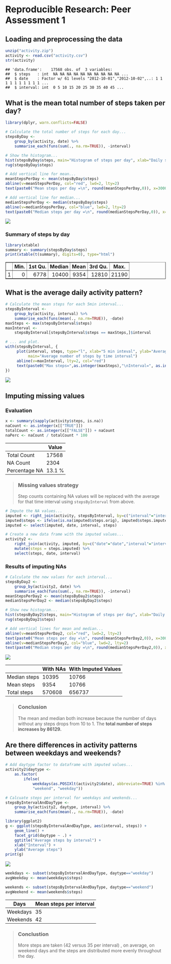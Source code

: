 # Reproducible Research: Peer Assessment 1

<style>
   th,td{
     padding: 2px 5px 2px 5px;
   }
</style>

## Loading and preprocessing the data


```r
unzip("activity.zip")
activity <- read.csv("activity.csv")
str(activity)
```

```
## 'data.frame':	17568 obs. of  3 variables:
##  $ steps   : int  NA NA NA NA NA NA NA NA NA NA ...
##  $ date    : Factor w/ 61 levels "2012-10-01","2012-10-02",..: 1 1 1 1 1 1 1 1 1 1 ...
##  $ interval: int  0 5 10 15 20 25 30 35 40 45 ...
```


## What is the mean total number of steps taken per day?


```r
library(dplyr, warn.conflicts=FALSE)

# Calculate the total number of steps for each day...
stepsByDay <- 
    group_by(activity, date) %>%
    summarise_each(funs(sum(., na.rm=TRUE)), -interval)
```


```r
# Show the histogram...
hist(stepsByDay$steps, main="Histogram of steps per day", xlab="Daily steps", ylab="Frequency [Days]", breaks=15)
rug(stepsByDay$steps)

# Add vertical line for mean...
meanStepsPerDay <- mean(stepsByDay$steps)
abline(v=meanStepsPerDay, col="red", lwd=2, lty=2)
text(paste0("Mean steps per day =\n", round(meanStepsPerDay,0)), x=3000, y=15, col="red")

# Add vertical line for median...
medianStepsPerDay <- median(stepsByDay$steps)
abline(v=medianStepsPerDay, col="blue", lwd=2, lty=2)
text(paste0("Median steps per day =\n", round(medianStepsPerDay,0)), x=18000, y=15, col="blue")
```

![](PA1_template_files/figure-html/histogram1-1.png)<!-- -->

### Summary of steps by day

```r
library(xtable)
summary <- summary(stepsByDay$steps)
print(xtable(t(summary), digits=0), type="html")
```

<!-- html table generated in R 3.3.2 by xtable 1.8-2 package -->
<!-- Thu Apr 20 21:59:53 2017 -->
<table border=1>
<tr> <th>  </th> <th> Min. </th> <th> 1st Qu. </th> <th> Median </th> <th> Mean </th> <th> 3rd Qu. </th> <th> Max. </th>  </tr>
  <tr> <td align="right"> 1 </td> <td align="right"> 0 </td> <td align="right"> 6778 </td> <td align="right"> 10400 </td> <td align="right"> 9354 </td> <td align="right"> 12810 </td> <td align="right"> 21190 </td> </tr>
   </table>

## What is the average daily activity pattern?


```r
# Calculate the mean steps for each 5min interval...
stepsByInterval <- 
    group_by(activity, interval) %>%
    summarise_each(funs(mean(., na.rm=TRUE)), -date)
maxSteps <- max(stepsByInterval$steps)
maxInterval <-
    stepsByInterval[stepsByInterval$steps == maxSteps,]$interval

# ... and plot.
with(stepsByInterval, {
     plot(interval, steps, type="l", xlab="5 min inteval", ylab="Average number of steps", 
          main="Average number of steps by time interval")
     abline(v=maxInterval, lty=2, col="red")
     text(paste0("Max steps=",as.integer(maxSteps),"\nInterval=", as.integer(maxInterval)), x=maxInterval + 500, y=maxSteps - 50, col="red")
})
```

![](PA1_template_files/figure-html/avgDailyActivityPttern-1.png)<!-- -->


## Imputing missing values

### Evaluation

```r
x <- summary(sapply(activity$steps, is.na))
naCount <- as.integer(x[["TRUE"]])
totalCount <- as.integer(x[["FALSE"]]) + naCount
naPerc <- naCount / totalCount * 100
```

&nbsp; | Value
--- | ---
Total Count | 17568
NA Count | 2304
Percentage NA | 13.1 %

> ### Missing values strategy
> Step counts containing NA values will be replaced with the average for that time interval
> using `stepsByInterval` from above.


```r
# Impute the NA values...
imputed <- right_join(activity, stepsByInterval, by=c("interval"="interval"), suffix=c(".orig",".imputed"))
imputed$steps <- ifelse(is.na(imputed$steps.orig), imputed$steps.imputed, imputed$steps.orig)
imputed <- select(imputed, date, interval, steps)

# Create a new data frame with the imputed values...
activity2 <- 
    right_join(activity, imputed, by=c("date"="date","interval"="interval"), suffix=c(".orig",".imputed")) %>%
    mutate(steps = steps.imputed) %>%
    select(steps, date, interval)
```

### Results of imputing NAs


```r
# Calculate the new values for each interval...
stepsByDay2 <- 
    group_by(activity2, date) %>%
    summarise_each(funs(sum(., na.rm=TRUE)), -interval)
meanStepsPerDay2 <- mean(stepsByDay2$steps)
medianStepsPerDay2 <- median(stepsByDay2$steps)

# Show new histogram...
hist(stepsByDay2$steps, main="Histogram of steps per day", xlab="Daily steps", ylab="Frequency [Days]", breaks=15)
rug(stepsByDay2$steps)

# Add vertical lines for mean and median...
abline(v=meanStepsPerDay2, col="red", lwd=2, lty=2)
text(paste0("Mean steps per day =\n", round(meanStepsPerDay2,0)), x=3000, y=15, col="red")
abline(v=medianStepsPerDay2, col="blue", lwd=2, lty=2)
text(paste0("Median steps per day =\n", round(medianStepsPerDay2,0)), x=18000, y=15, col="blue")
```

![](PA1_template_files/figure-html/hist2-1.png)<!-- -->

&nbsp; | With NAs | With Imputed Values
--- | --- | ---
Median steps | 10395 | 10766
Mean steps | 9354 | 10766
Total steps | 570608 | 656737

> ### Conclusion
> The mean and median both increase because the number of days without any steps drops from 10 to 1.
> The **total number of steps increases by 86129.**

## Are there differences in activity patterns between weekdays and weekends?


```r
# Add daytype factor to dataframe with imputed values...
activity2$daytype <- 
    as.factor(
        ifelse(
            weekdays(as.POSIXlt(activity2$date), abbreviate=TRUE) %in% c("Sat", "Sun"), 
            "weekend", "weekday"))

# Calcuate steps per interval for weekdays and weekends...
stepsByIntervalAndDayType <- 
    group_by(activity2, daytype, interval) %>%
    summarise_each(funs(mean(., na.rm=TRUE)), -date)

library(ggplot2)
g <- ggplot(stepsByIntervalAndDayType, aes(interval, steps)) +
    geom_line() +
    facet_grid(daytype ~ .) + 
    ggtitle("Average steps by interval") + 
    xlab("Interval") +
    ylab("Average steps")
print(g)
```

![](PA1_template_files/figure-html/unnamed-chunk-1-1.png)<!-- -->


```r
weekdays <- subset(stepsByIntervalAndDayType, daytype=="weekday")
avgWeekday <- mean(weekdays$steps)

weekends <- subset(stepsByIntervalAndDayType, daytype=="weekend")
avgWeekend <- mean(weekends$steps)
```
Days  | Mean steps per interval
--- | ---
Weekdays | 35
Weekends | 42

> ### Conclustion
> More steps are taken (42 versus 35 
> per interval) , on average, on weekend days and the steps are distributed
> more evenly throughout the day.
